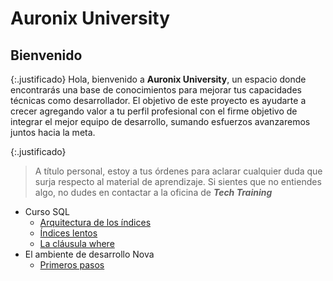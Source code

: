# Auronix University #

## Bienvenido ##

{:.justificado}
Hola, bienvenido a **Auronix University**, un espacio donde encontrarás una base de conocimientos para mejorar tus capacidades técnicas como desarrollador. El objetivo de este proyecto es ayudarte a crecer agregando valor a tu perfil profesional con el firme objetivo de integrar el mejor equipo de desarrollo, sumando esfuerzos avanzaremos juntos hacia la meta.

{:.justificado}
>A título personal, estoy a tus órdenes para aclarar cualquier duda que surja respecto al material de aprendizaje. Si sientes que no entiendes algo, no dudes en contactar a la oficina de ***Tech Training*** 

* Curso SQL
  * [Arquitectura de los índices](auronixuniversity/cursosql/estructuraindice.md)
  * [Índices lentos](auronixuniversity/cursosql/indiceslentos.md)
  * [La cláusula where]()
* El ambiente de desarrollo Nova
  * [Primeros pasos]()

<style>
  .wrapper{
    margin:0 auto;
  }
  .justificado{
     text-align:justify;
    }
</style>
